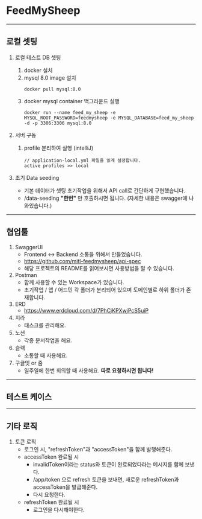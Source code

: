 # FeedMySheep

---

## 로컬 셋팅

1. 로컬 테스트 DB 셋팅
    1. docker 설치
    2. mysql 8.0 image 설치
       ```
       docker pull mysql:8.0
       ```
    3. docker mysql container 백그라운드 실행
       ```
       docker run --name feed_my_sheep -e MYSQL_ROOT_PASSWORD=feedmysheep -e MYSQL_DATABASE=feed_my_sheep -d -p 3306:3306 mysql:8.0
       ```

2. 서버 구동
    1. profile 분리하여 실행 (intelliJ)
       ```
       // application-local.yml 파일을 읽게 설정합니다.   
       active profiles >> local
       ```
3. 초기 Data seeding
    - 기본 데이터가 셋팅 초기작업을 위해서 API call로 간단하게 구현했습니다.
    - /data-seeding **"한번"** 만 호출하시면 됩니다. (자세한 내용은 swagger에 나와있습니다.)

---

## 협업툴

1. SwaggerUI
    - Frontend <-> Backend 소통을 위해서 만들었습니다.
    - https://github.com/mitl-feedmysheep/api-spec
    - 해당 프로젝트의 README를 읽어보시면 사용방법을 알 수 있습니다.
2. Postman
    - 함께 사용할 수 있는 Workspace가 있습니다.
    - 초기작업 / 앱 / 어드민 각 폴더가 분리되어 있으며 도메인별로 하위 폴더가 존재합니다.
3. ERD
    - https://www.erdcloud.com/d/7PhCjKPXwjPcS5uiP
4. 지라
    - 태스크를 관리해요.
5. 노션
    - 각종 문서작업을 해요.
6. 슬랙
    - 소통할 때 사용해요.
7. 구글밋 or 줌
    - 일주일에 한번 회의할 때 사용해요.
      **따로 요청하시면 됩니다!**

---

## 테스트 케이스

---

## 기타 로직

1. 토큰 로직
    - 로그인 시, "refreshToken"과 "accessToken"을 함께 발행해준다.
    - accessToken 완료될 시
        - invalidToken이라는 status와 토큰이 완료되었다라는 메시지를 함께 보낸다.
        - /app/token 으로 refresh 토큰을 보내면, 새로운 refreshToken과 accessToken을 발급해준다.
        - 다시 요청한다.
    - refreshToken 완료될 시
        - 로그인을 다시해야한다.